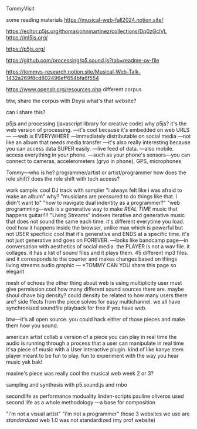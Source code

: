 TommyVisit

some reading materials
https://musical-web-fall2024.notion.site/ 

https://editor.p5js.org/thomasjohnmartinez/collections/Dp0zGclVL
https://ml5js.org/

https://p5js.org/

https://github.com/processing/p5.sound.js?tab=readme-ov-file

https://tommys-research.notion.site/Musical-Web-Talk-1432a269f8cd802496eff654bfa6f554

https://www.openslr.org/resources.php different corpus 

btw, share the corpus with Deysi what's that website?

can i share this?

p5js and processing (javascript library for creative code) 
why p5js?
it's the web version of processing.
—it's cool because it's embedded on web URLS—
—web is EVERYWHERE
—immediately distributable on social media —not like an album that needs media transfer
—it's also really interesting because you can access data SUPER easily.
—live feed of data.
—also mobile. access everything in your phone.
—such as your phone's sensors—you can connect to cameras, accelerometers (gryo in phone), GPS, microphones

Tommy—who is he?
programmer/artist or artist/programmer
how does the role shift?
does the role shift with tech access?


work sample:
cool DJ track with sampler
"i always felt like i was afraid to make an album"
why?
"musicians are pressured to do things like that. i didn't want to"
"how to navigate dual indentity as a programmer?"
"web programming—web is a generative way to make *REAL TIME* music that happens 
guitar!!!! "Living Streams" indexes iterative and generative music that does not sound the same each time. it's different everytime you load. cool how it happens inside the browser, unlike max which is powerful but not USER specficic
cool that it's generative and ENDS at a specific time. it's not just generative and goes on FOREVER.
—looks like bandcamp page—in conversation with aesthetics of social media. 
the PLAYER is not a wav file. it collages. 
it has a list of sound files and it plays them.
45 different mp3 files.
and it corresponds to the counter and makes changes based on things 
living streams audio graphic —
*TOMMY CAN YOU share this page
so elegant

mesh of echoes
the other thing about web is using multiplicity
user must give permission
cool how many different sound sources there are. maybe shoul dhave big density?
could density be related to how many users there are?
side ffects from the piece
solves for easy multichannel. we all have synchronized soundfile playback for free if you have web.

btw—it's all open source. you could hack either of those pieces and make them how you sound.

american artist collab
a version of a piece you can play in real time
the audio is running through a process that a user can manipulate in real time
it'sa piece of music with a User interactive plugin.
kind of like kanye stem player
meant to be fun to play. fun to experiment with the way you hear music
yak bak!

maxine's piece
was really cool
the musical web week 2
or 3?

sampling and synthesis with p5.sound.js
and rnbo

secondlife as performance moduality
linden-scripts
pauline oliveros used second life as a whole methodology —a base for composition

"i'm not a visual artist"
"i'm not a programmer"
those 3 websites we use are *standardized*
web 1.0 was not standardized (my prof website)



